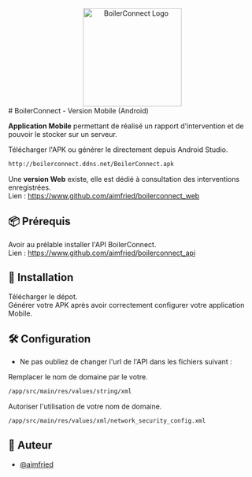 <div align="center">
   <img src="http://boilerconnect.ddns.net/logo.png" alt="BoilerConnect Logo" width="200" height="200">
</div>
# BoilerConnect - Version Mobile (Android)

<strong>Application Mobile</strong> permettant de réalisé un rapport d'intervention et de pouvoir le stocker sur un serveur.

Télécharger l'APK ou générer le directement depuis Android Studio.
```bash
http://boilerconnect.ddns.net/BoilerConnect.apk
```

Une <strong>version Web</strong> existe, elle est dédié à consultation des interventions enregistrées. <br >
Lien : https://www.github.com/aimfried/boilerconnect_web


## 📦 Prérequis

Avoir au prélable installer l'API BoilerConnect. <br >
Lien : https://www.github.com/aimfried/boilerconnect_api

## :bookmark_tabs: Installation

Télécharger le dépot. <br >
Générer votre APK après avoir correctement configurer votre application Mobile.

## 🛠️ Configuration

- Ne pas oubliez de changer l'url de l'API dans les fichiers suivant : <br >

Remplacer le nom de domaine par le votre.
```bash
/app/src/main/res/values/string/xml
 ```
Autoriser l'utilisation de votre nom de domaine.
```bash
/app/src/main/res/values/xml/network_security_config.xml
 ```
 
## 🤠 Auteur

- [@aimfried](https://www.github.com/aimfried])
